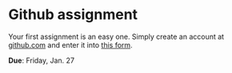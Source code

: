 Github assignment
=================

Your first assignment is an easy one. Simply create an account at [github.com](https://www.github.com) and enter it into [this form](https://goo.gl/forms/DWi1kn6K3TyYUMQ33).

**Due**: Friday, Jan. 27